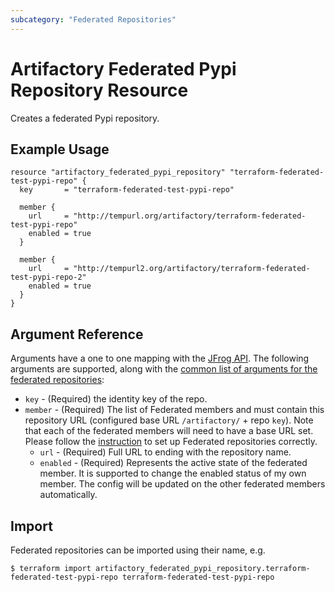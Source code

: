 ```yaml
---
subcategory: "Federated Repositories"
---
```

# Artifactory Federated Pypi Repository Resource

Creates a federated Pypi repository.

## Example Usage

```hcl
resource "artifactory_federated_pypi_repository" "terraform-federated-test-pypi-repo" {
  key       = "terraform-federated-test-pypi-repo"

  member {
    url     = "http://tempurl.org/artifactory/terraform-federated-test-pypi-repo"
    enabled = true
  }

  member {
    url     = "http://tempurl2.org/artifactory/terraform-federated-test-pypi-repo-2"
    enabled = true
  }
}
```

## Argument Reference

Arguments have a one to one mapping with the [JFrog API](https://www.jfrog.com/confluence/display/JFROG/Repository+Configuration+JSON#RepositoryConfigurationJSON-FederatedRepository). 
The following arguments are supported, along with the [common list of arguments for the federated repositories](local.md):

* `key` - (Required) the identity key of the repo.
* `member` - (Required) The list of Federated members and must contain this repository URL (configured base URL
  `/artifactory/` + repo `key`). Note that each of the federated members will need to have a base URL set.
  Please follow the [instruction](https://www.jfrog.com/confluence/display/JFROG/Working+with+Federated+Repositories#WorkingwithFederatedRepositories-SettingUpaFederatedRepository)
  to set up Federated repositories correctly.
  * `url` - (Required) Full URL to ending with the repository name.
  * `enabled` - (Required) Represents the active state of the federated member. It is supported to change the enabled
    status of my own member. The config will be updated on the other federated members automatically.



## Import

Federated repositories can be imported using their name, e.g.
```
$ terraform import artifactory_federated_pypi_repository.terraform-federated-test-pypi-repo terraform-federated-test-pypi-repo
```
